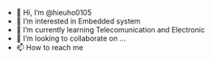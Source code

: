 - 👋 Hi, I’m @hieuho0105
- 👀 I’m interested in Embedded system
- 🌱 I’m currently learning Telecomunication and Electronic
- 💞️ I’m looking to collaborate on ...
- 📫 How to reach me 

<!---
hieuho0105/hieuho0105 is a ✨ special ✨ repository because its `README.md` (this file) appears on your GitHub profile.
You can click the Preview link to take a look at your changes.
--->
